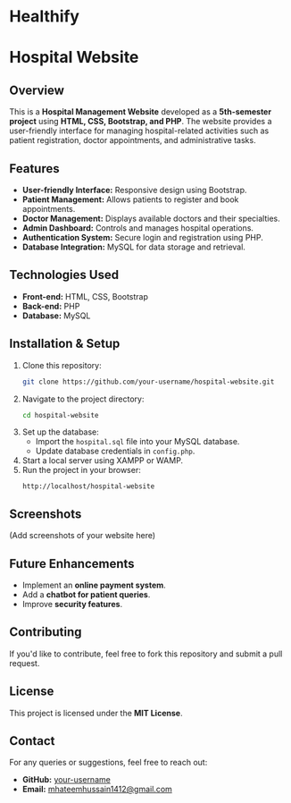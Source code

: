 # Healthify
# Hospital Website

## Overview
This is a **Hospital Management Website** developed as a **5th-semester project** using **HTML, CSS, Bootstrap, and PHP**. The website provides a user-friendly interface for managing hospital-related activities such as patient registration, doctor appointments, and administrative tasks.

## Features
- **User-friendly Interface:** Responsive design using Bootstrap.
- **Patient Management:** Allows patients to register and book appointments.
- **Doctor Management:** Displays available doctors and their specialties.
- **Admin Dashboard:** Controls and manages hospital operations.
- **Authentication System:** Secure login and registration using PHP.
- **Database Integration:** MySQL for data storage and retrieval.

## Technologies Used
- **Front-end:** HTML, CSS, Bootstrap
- **Back-end:** PHP
- **Database:** MySQL

## Installation & Setup
1. Clone this repository:
   ```sh
   git clone https://github.com/your-username/hospital-website.git
   ```
2. Navigate to the project directory:
   ```sh
   cd hospital-website
   ```
3. Set up the database:
   - Import the `hospital.sql` file into your MySQL database.
   - Update database credentials in `config.php`.
4. Start a local server using XAMPP or WAMP.
5. Run the project in your browser:
   ```
   http://localhost/hospital-website
   ```

## Screenshots
(Add screenshots of your website here)

## Future Enhancements
- Implement an **online payment system**.
- Add a **chatbot for patient queries**.
- Improve **security features**.

## Contributing
If you'd like to contribute, feel free to fork this repository and submit a pull request.

## License
This project is licensed under the **MIT License**.

## Contact
For any queries or suggestions, feel free to reach out:
- **GitHub:** [your-username](https://github.com/your-username)
- **Email:** mhateemhussain1412@gmail.com
